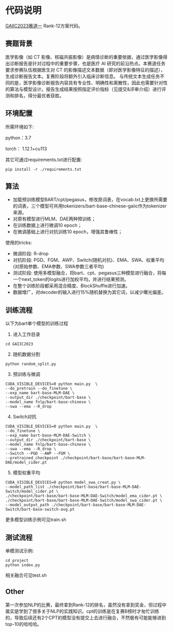 # 代码说明
[GAIIC2023赛道一](https://www.heywhale.com/org/gaiic2023/competition/area/63fef766b4422ee27402289d/content) Rank-12方案代码。

## 赛题背景
医学影像（如 CT 影像、核磁共振影像）是病情诊断的重要依据，通过医学影像得出诊断报告是针对过程中的重要步骤，也是医疗 AI 研究的前沿热点。本赛道任务要求参赛队伍根据医生对 CT 的影像描述文本数据（即对医学影像特征的描述），生成诊断报告文本。复赛阶段将额外引入临床诊断信息。
与传统文本生成任务不同的是，医学影像诊断报告内容具有专业性、明确性和离散性，因此也需要针对性的算法与模型设计。报告生成结果按照指定评价指标（见提交&评审介绍）进行评测和排名，得分最优者获胜。
## 环境配置

所需环境如下:

python：3.7

torch： 1.12.1+cu113

其它可通过requirements.txt进行配置:
```
pip install -r ./requirements.txt 
```


## 算法

* 加载预训练模型BART/cpt/pegasus，修改原词表，在vocab.txt上更换所需要的词表，三个模型可共用tokenizers/bart-base-chinese-gaiic作为tokenizer来源。
* 对原有模型进行MLM、DAE两种预训练；
* 在训练数据上进行微调10 epoch；
* 在微调基础上进行对抗训练10 epoch，增强其鲁棒性；

使用的tricks:
* 微调阶段: R-drop
* 对抗阶段: PGD、FGM、AWP、Switch(随机对抗)、EMA、SWA、权重平均(对原始参数、EMA参数、SWA参数三者平均)
* 测试阶段: 使用多模型融合，将bart、cpt、pegasus三种模型进行融合，将每一个next_token的logits进行加权平均，并进行结果预测。
* 在整个训练阶段都采用混合精度、BlockShuffle进行加速。
* 数据增广，对decoder的输入进行15%随机替换为其它词，以减少曝光偏差。

## 训练流程
以下为bart单个模型的训练过程
1. 进入工作目录
```
cd GAIIC2023
```
2. 随机数据分割
```
python random_split.py
```
3. 预训练与微调
```
CUDA_VISIBLE_DEVICES=0 python main.py  \
--do_pretrain --do_finetune \
--exp_name bart-base-MLM-DAE \
--output_dir ./checkpoint/bart-base \
--model_name fnlp/bart-base-chinese \
--swa --ema --R_drop
```
4. Switch对抗
```
CUDA_VISIBLE_DEVICES=0 python main.py  \
--do_finetune \
--exp_name bart-base-MLM-DAE-Switch \
--output_dir ./checkpoint/bart-base \
--model_name fnlp/bart-base-chinese \
--swa --ema --R_drop \
--Switch --PGD --AWP --FGM \
--pretrained_checkpoint ./checkpoint/bart-base/bart-base-MLM-DAE/model_cider.pt

```
5. 模型权重平均
```
CUDA_VISIBLE_DEVICES=0 python model_swa_creat.py \
--model_path_list ./checkpoint/bart-base/bart-base-MLM-DAE-Switch/model_cider.pt \
./checkpoint/bart-base/bart-base-MLM-DAE-Switch/model_ema_cider.pt \
./checkpoint/bart-base/bart-base-MLM-DAE-Switch/model_swa_cider.pt \
--model_output_path ./checkpoint/bart-base/bart-base-MLM-DAE-Switch/bart-base-switch-avg.pt
```

更多模型训练示例可见train.sh
## 测试流程
单模测试示例:
```
cd project
python index.py
```
相关融合可见test.sh

## Other
第一次参加NLP的比赛，最终拿到Rank-12的排名，虽然没有拿到奖金，但过程中属实是学到了很多关于NLP的实践知识。cpt的训练是在复赛B榜时才匆忙训练的，导致后续还有2个CPT的模型没有提交上去进行融合，不然极有可能能够进到top-10的哈哈哈。